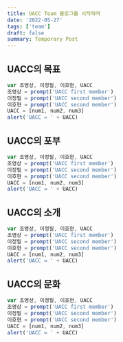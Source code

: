 ```yaml
---
title: UACC Team 블로그를 시작하며
date: '2022-05-27'
tags: ['team']
draft: false
summary: Temporary Post
---
```


## UACC의 목표

```javascript
var 조영상, 이정필, 이호현, UACC
조영상 = prompt('UACC first member')
이정필 = prompt('UACC second member')
이호현 = prompt('UACC second member')
UACC = [num1, num2, num3]
alert('UACC = ' + UACC)
```

## UACC의 포부

```javascript
var 조영상, 이정필, 이호현, UACC
조영상 = prompt('UACC first member')
이정필 = prompt('UACC second member')
이호현 = prompt('UACC second member')
UACC = [num1, num2, num3]
alert('UACC = ' + UACC)
```

## UACC의 소개

```javascript
var 조영상, 이정필, 이호현, UACC
조영상 = prompt('UACC first member')
이정필 = prompt('UACC second member')
이호현 = prompt('UACC second member')
UACC = [num1, num2, num3]
alert('UACC = ' + UACC)
```

## UACC의 문화

```javascript
var 조영상, 이정필, 이호현, UACC
조영상 = prompt('UACC first member')
이정필 = prompt('UACC second member')
이호현 = prompt('UACC second member')
UACC = [num1, num2, num3]
alert('UACC = ' + UACC)
```
